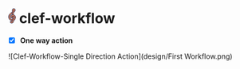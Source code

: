 #  <img src="design/clef-workflow-logo.png" width="15">  clef-workflow

- [x] **One way action**

![Clef-Workflow-Single Direction Action](design/First Workflow.png)

